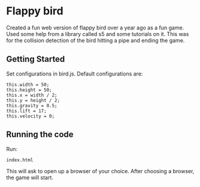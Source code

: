 # Flappy bird

Created a fun web version of flappy bird over a year ago as a fun game. Used some help from a library called s5 and some tutorials on it. This was for the collision detection of the bird hitting a pipe and ending the game.

## Getting Started

Set configurations in bird.js.
Default configurations are:
```
this.width = 50;
this.height = 50;
this.x = width / 2;
this.y = height / 2;
this.gravity = 0.5;
this.lift = 17;
this.velocity = 0;
```
## Running the code

Run:
```
index.html
```

This will ask to open up a browser of your choice. After choosing a browser, the game will start.

